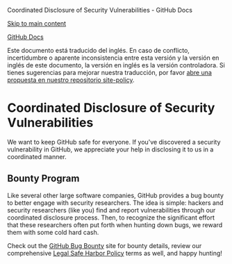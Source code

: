 Coordinated Disclosure of Security Vulnerabilities - GitHub Docs

[Skip to main content](#main-content)

[](/es)[GitHub Docs](/es)

Este documento está traducido del inglés. En caso de conflicto, incertidumbre o aparente inconsistencia entre esta versión y la versión en inglés de este documento, la versión en inglés es la versión controladora. Si tienes sugerencias para mejorar nuestra traducción, por favor [abre una propuesta en nuestro repositorio site-policy](https://github.com/github/site-policy/issues).

Coordinated Disclosure of Security Vulnerabilities
==========

We want to keep GitHub safe for everyone. If you've discovered a security vulnerability in GitHub, we appreciate your help in disclosing it to us in a coordinated manner.

[](#bounty-program)Bounty Program
----------

Like several other large software companies, GitHub provides a bug bounty to better engage with security researchers. The idea is simple: hackers and security researchers (like you) find and report vulnerabilities through our coordinated disclosure process. Then, to recognize the significant effort that these researchers often put forth when hunting down bugs, we reward them with some cold hard cash.

Check out the [GitHub Bug Bounty](https://bounty.github.com) site for bounty details, review our comprehensive [Legal Safe Harbor Policy](/es/articles/github-bug-bounty-program-legal-safe-harbor) terms as well, and happy hunting!
